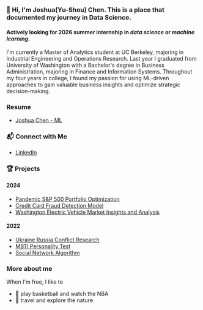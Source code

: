 ### 👋 Hi, I'm Joshua(Yu-Shou) Chen. This is a place that documented my journey in Data Science.
#### **Actively looking for 2026 summer internship in _data science_ or _machine learning_.**  
I'm currently a Master of Analytics student at UC Berkeley, majoring in Industrial Engineering and Operations Research. Last year I graduated from University of Washington with a Bachelor's degree in Business Administration, majoring in Finance and Information Systems. Throughout my four years in college, I found my passion for using ML-driven approaches to gain valuable business insights and optimize strategic decision-making. 

### Resume
* [Joshua Chen - ML](https://drive.google.com/file/d/1CEEEDT0yTXRtI8WJV6YjUdZXea6U0gFN/view?usp=drive_link)
### 📬 Connect with Me
* [LinkedIn](https://www.linkedin.com/in/joshua-chen-a10359196/)  
### 🏆 Projects
#### 2024
* [Pandemic S&P 500 Portfolio Optimization](https://github.com/jjchen805/pandemic-portfolio-optimization.git)
* [Credit Card Fraud Detection Model](https://github.com/jjchen805/credit-card-fraud-detection.git)
* [Washington Electric Vehicle Market Insights and Analysis](https://github.com/jjchen805/EV-population.git)
#### 2022
* [Ukraine Russia Conflict Research](https://github.com/jjchen805/Ukraine-Russia-Conflict-Research.git)
* [MBTI Personality Test](https://github.com/jjchen805/MBTI-Test.git)
* [Social Network Algorithm](https://github.com/jjchen805/Social-Network-Algorithm.git)

### More about me
When I'm free, I like to  
* 🏀 play basketball and watch the NBA
* 🚞 travel and explore the nature
